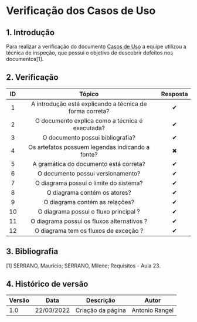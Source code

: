# Verificação dos Casos de Uso
## 1. Introdução
Para realizar a verificação do documento [Casos de Uso](../modelagem/casos-uso.md) a equipe utilizou a técnica de inspeção, que possui o objetivo de descobrir defeitos nos documentos[1]. 



## 2. Verificação
|  ID  |                                    Tópico                             |   Resposta    |
| :--: | :-------------------------------------------------------------------: | :-----------: |
|  1   | A introdução está explicando a técnica de forma correta?              |      ✔        | 
|  2   | O documento explica como a técnica é executada?                       |      ✔        |
|  3   | O documento possui bibliografia?                                      |      ✔        |
|  4   | Os artefatos possuem legendas indicando a fonte?                      |      ✖        |
|  5   | A gramática do documento está correta?                                |      ✔        |
|  6   | O documento possui versionamento?                                     |      ✔        |
|  7   | O diagrama possui o limite do sistema?                                |      ✔        |
|  8   | O diagrama contém os atores?                                          |      ✔        |
|  9   | O diagrama contém as relações?                                        |      ✔        |
|  10  | O diagrama possui o fluxo principal ?                                 |      ✔        |
|  11  | O diagrama possui os fluxos alternativos ?                            |      ✔        |
|  12  | O diagrama tem os fluxos de exceção ?                                 |      ✔        |


## 3. Bibliografia
[1] SERRANO, Maurício; SERRANO, Milene; Requisitos - Aula 23.

## 4. Histórico de versão

| Versão | Data       | Descrição         | Autor          |
| ------ | ---------- | ----------------- | -------------- |
| 1.0    | 22/03/2022 | Criação da página | Antonio Rangel |
